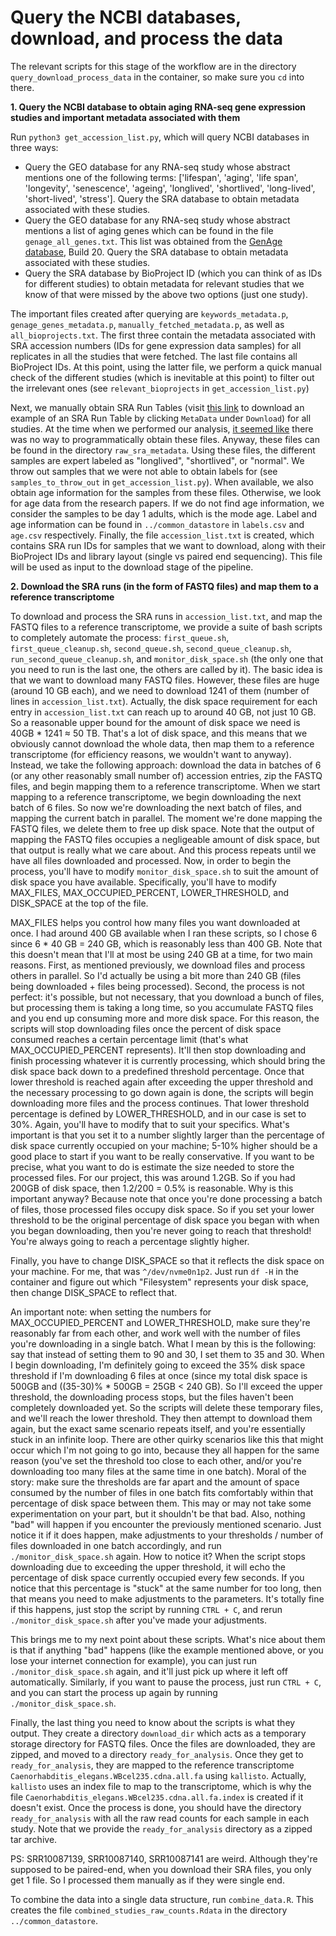 # Query the NCBI databases, download, and process the data
The relevant scripts for this stage of the workflow are in the directory `query_download_process_data` in the container, so make sure you `cd` into there. 

**1. Query the NCBI database to obtain aging RNA-seq gene expression studies and important metadata associated with them**
    
  Run `python3 get_accession_list.py`, which will query NCBI databases in three ways:
  - Query the GEO database for any RNA-seq study whose abstract mentions one of the following terms: ['lifespan', 'aging', 'life span', 'longevity', 'senescence', 'ageing', 'longlived', 'shortlived', 'long-lived', 'short-lived', 'stress']. Query the SRA database to obtain metadata associated with these studies. 
  - Query the GEO database for any RNA-seq study whose abstract mentions a list of aging genes which can be found in the file `genage_all_genes.txt`. This list was obtained from the [GenAge database](https://genomics.senescence.info/genes/search.php?organism=Caenorhabditis+elegans&show=4), Build 20. Query the SRA database to obtain metadata associated with these studies. 
  - Query the SRA database by BioProject ID (which you can think of as IDs for different studies) to obtain metadata for relevant studies that we know of that were missed by the above two options (just one study). 
 
The important files created after querying are `keywords_metadata.p`, `genage_genes_metadata.p`, `manually_fetched_metadata.p`, as well as `all_bioprojects.txt`. The first three contain the metadata associated with SRA accession numbers (IDs for gene expression data samples) for all replicates in all the studies that were fetched. The last file contains all BioProject IDs. At this point, using the latter file, we perform a quick manual check of the different studies (which is inevitable at this point) to filter out the irrelevant ones (see `relevant_bioprojects` in `get_accession_list.py`)

Next, we manually obtain SRA Run Tables (visit [this link](https://www.ncbi.nlm.nih.gov/Traces/study/?acc=PRJNA491191&o=acc_s%3Aa) to download an example of an SRA Run Table by clicking `MetaData` under `Download`) for all studies. At the time when we performed our analysis, [it seemed like](https://bioinformatics.stackexchange.com/questions/16082/programmatically-retrieve-metadata-from-sra-run-selector) there was no way to programmatically obtain these files. Anyway, these files can be found in the directory `raw_sra_metadata`. Using these files, the different samples are expert labeled as "longlived", "shortlived", or "normal". We throw out samples that we were not able to obtain labels for (see `samples_to_throw_out` in `get_accession_list.py`). When available, we also obtain age information for the samples from these files. Otherwise, we look for age data from the research papers. If we do not find age information, we consider the samples to be day 1 adults, which is the mode age. Label and age information can be found in `../common_datastore` in `labels.csv` and `age.csv` respectively. Finally, the file `accession_list.txt` is created, which contains SRA run IDs for samples that we want to download, along with their BioProject IDs and library layout (single vs paired end sequencing). This file will be used as input to the download stage of the pipeline.  

**2. Download the SRA runs (in the form of FASTQ files) and map them to a reference transcriptome**

To download and process the SRA runs in `accession_list.txt`, and map the FASTQ files to a reference transcriptome, we provide a suite of bash scripts to completely automate the process: `first_queue.sh`, `first_queue_cleanup.sh`, `second_queue.sh`, `second_queue_cleanup.sh`, `run_second_queue_cleanup.sh`, and `monitor_disk_space.sh` (the only one that you need to run is the last one, the others are called by it). The basic idea is that we want to download many FASTQ files. However, these files are huge (around 10 GB each), and we need to download 1241 of them (number of lines in `accession_list.txt`). Actually, the disk space requirement for each entry in `accession_list.txt` can reach up to around 40 GB, not just 10 GB. So a reasonable upper bound for the amount of disk space we need is 40GB * 1241 ≈ 50 TB. That's a lot of disk space, and this means that we obviously cannot download the whole data, then map them to a reference transcriptome (for efficiency reasons, we wouldn't want to anyway). Instead, we take the following approach: download the data in batches of 6 (or any other reasonably small number of) accession entries, zip the FASTQ files, and begin mapping them to a reference transcriptome. When we start mapping to a reference transcriptome, we begin downloading the next batch of 6 files. So now we're downloading the next batch of files, and mapping the current batch in parallel. The moment we're done mapping the FASTQ files, we delete them to free up disk space. Note that the output of mapping the FASTQ files occupies a negligeable amount of disk space, but that output is really what we care about. And this process repeats until we have all files downloaded and processed. Now, in order to begin the process, you'll have to modify `monitor_disk_space.sh` to suit the amount of disk space you have available. Specifically, you'll have to modify MAX_FILES, MAX_OCCUPIED_PERCENT, LOWER_THRESHOLD, and DISK_SPACE at the top of the file.

MAX_FILES helps you control how many files you want downloaded at once. I had around 400 GB available when I ran these scripts, so I chose 6 since 6 * 40 GB = 240 GB, which is reasonably less than 400 GB. Note that this doesn't mean that I'll at most be using 240 GB at a time, for two main reasons. First, as mentioned previously, we download files and process others in parallel. So I'd actually be using a bit more than 240 GB (files being downloaded + files being processed). Second, the process is not perfect: it's possible, but not necessary, that you download a bunch of files, but processing them is taking a long time, so you accumulate FASTQ files and you end up consuming more and more disk space. For this reason, the scripts will stop downloading files once the percent of disk space consumed reaches a certain percentage limit (that's what MAX_OCCUPIED_PERCENT represents). It'll then stop downloading and finish processing whatever it is currently processing, which should bring the disk space back down to a predefined threshold percentage. Once that lower threshold is reached again after exceeding the upper threshold and the necessary processing to go down again is done, the scripts will begin downloading more files and the process continues. That lower threshold percentage is defined by LOWER_THRESHOLD, and in our case is set to 30%. Again, you'll have to modify that to suit your specifics. What's important is that you set it to a number slightly larger than the percentage of disk space currently occupied on your machine; 5-10% higher should be a good place to start if you want to be really conservative. If you want to be precise, what you want to do is estimate the size needed to store the processed files. For our project, this was around 1.2GB. So if you had 200GB of disk space, then 1.2/200 = 0.5% is reasonable. Why is this important anyway? Because note that once you're done processing a batch of files, those processed files occupy disk space. So if you set your lower threshold to be the original percentage of disk space you began with when you began downloading, then you're never going to reach that threshold! You're always going to reach a percentage slightly higher. 

Finally, you have to change DISK_SPACE so that it reflects the disk space on your machine. For me, that was `^/dev/nvme0n1p2`. Just run `df -H` in the container and figure out which "Filesystem" represents your disk space, then change DISK_SPACE to reflect that. 

An important note: when setting the numbers for MAX_OCCUPIED_PERCENT and LOWER_THRESHOLD, make sure they're reasonably far from each other, and work well with the number of files you're downloading in a single batch. What I mean by this is the following: say that instead of setting them to 90 and 30, I set them to 35 and 30. When I begin downloading, I'm definitely going to exceed the 35% disk space threshold if I'm downloading 6 files at once (since my total disk space is 500GB and ((35-30)% * 500GB = 25GB < 240 GB). So I'll exceed the upper threshold, the downloading process stops, but the files haven't been completely downloaded yet. So the scripts will delete these temporary files, and we'll reach the lower threshold. They then attempt to download them again, but the exact same scenario repeats itself, and you're essentially stuck in an infinite loop. There are other quirky scenarios like this that might occur which I'm not going to go into, because they all happen for the same reason (you've set the threshold too close to each other, and/or you're downloading too many files at the same time in one batch). Moral of the story: make sure the thresholds are far apart and the amount of space consumed by the number of files in one batch fits comfortably within that percentage of disk space between them. This may or may not take some experimentation on your part, but it shouldn't be that bad. Also, nothing "bad" will happen if you encounter the previously mentioned scenario. Just notice it if it does happen, make adjustments to your thresholds / number of files downloaded in one batch accordingly, and run `./monitor_disk_space.sh` again. How to notice it? When the script stops downloading due to exceeding the upper threshold, it will echo the percentage of disk space currently occupied every few seconds. If you notice that this percentage is "stuck" at the same number for too long, then that means you need to make adjustments to the parameters. It's totally fine if this happens, just stop the script by running `CTRL + C`, and rerun `./monitor_disk_space.sh` after you've made your adjustments.

This brings me to my next point about these scripts. What's nice about them is that if anything "bad" happens (like the example mentioned above, or you lose your internet connection for example), you can just run `./monitor_disk_space.sh` again, and it'll just pick up where it left off automatically. Similarly, if you want to pause the process, just run `CTRL + C`, and you can start the process up again by running `./monitor_disk_space.sh`. 

Finally, the last thing you need to know about the scripts is what they output. They create a directory `download_dir` which acts as a temporary storage directory for FASTQ files. Once the files are downloaded, they are zipped, and moved to a directory `ready_for_analysis`. Once they get to `ready_for_analysis`, they are mapped to the reference transcriptome `Caenorhabditis_elegans.WBcel235.cdna.all.fa` using `kallisto`. Actually, `kallisto` uses an index file to map to the transcriptome, which is why the file `Caenorhabditis_elegans.WBcel235.cdna.all.fa.index` is created if it doesn't exist. Once the process is done, you should have the directory `ready_for_analysis` with all the raw read counts for each sample in each study. Note that we provide the `ready_for_analysis` directory as a zipped tar archive. 

PS: SRR10087139, SRR10087140, SRR10087141 are weird. Although they're supposed to be paired-end, when you download their SRA files, you only get 1 file. So I processed them manually as if they were single end. 

To combine the data into a single data structure, run `combine_data.R`. This creates the file `combined_studies_raw_counts.Rdata` in the directory `../common_datastore`.




